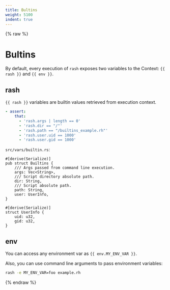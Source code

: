 ```yaml
---
title: Bultins
weight: 5100
indent: true
---
```


{% raw %}
# Bultins

By default, every execution of `rash` exposes two variables to the Context: `{{ rash }}` and
`{{ env }}`.

## rash

`{{ rash }}` variables are builtin values retrieved from execution context.

```yaml
- assert:
    that:
      - 'rash.args | length == 0'
      - 'rash.dir == "/"'
      - 'rash.path == "/builtins_example.rh"'
      - 'rash.user.uid == 1000'
      - 'rash.user.gid == 1000'
```

`src/vars/builtin.rs`:

```rust,no_run,noplaypen
#[derive(Serialize)]
pub struct Builtins {
    /// Args passed from command line execution.
    args: Vec<String>,
    /// Script directory absolute path.
    dir: String,
    /// Script absolute path.
    path: String,
    user: UserInfo,
}

#[derive(Serialize)]
struct UserInfo {
    uid: u32,
    gid: u32,
}
```

## env

You can access any environment var as `{{ env.MY_ENV_VAR }}`.

Also, you can use command line arguments to pass environment variables:

```bash
rash -e MY_ENV_VAR=foo example.rh
```
{% endraw %}